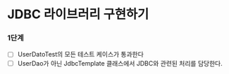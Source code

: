 # JDBC 라이브러리 구현하기

### 1단계

- [ ] UserDatoTest의 모든 테스트 케이스가 통과한다
- [ ] UserDao가 아닌 JdbcTemplate 클래스에서 JDBC와 관련된 처리를 담당한다.
